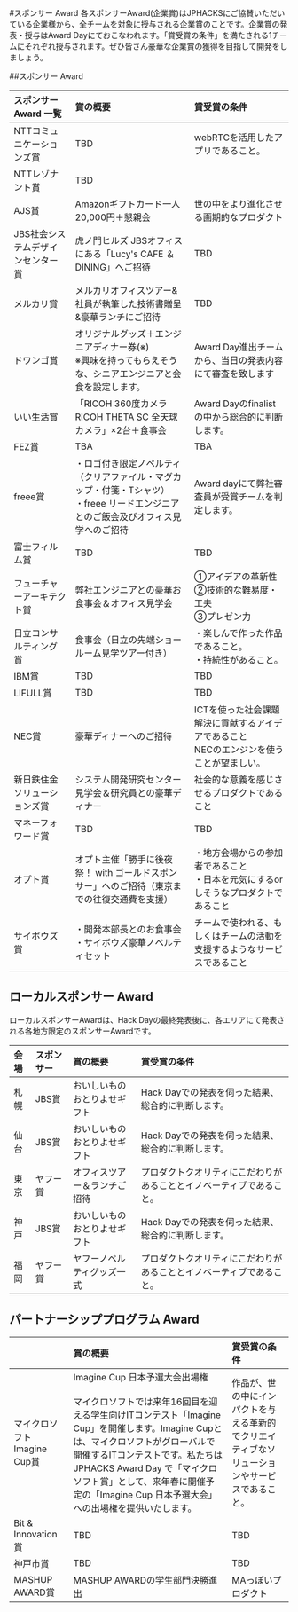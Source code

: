#スポンサー Award
各スポンサーAward(企業賞)はJPHACKSにご協賛いただいている企業様から、全チームを対象に授与される企業賞のことです。企業賞の発表・授与はAward Dayにておこなわれます。「賞受賞の条件」を満たされる1チームにそれぞれ授与されます。ぜひ皆さん豪華な企業賞の獲得を目指して開発をしましょう。

##スポンサー Award

| スポンサー Award 一覧 | 賞の概要 | 賞受賞の条件 |
|:-----------|:------------|:------------|
| NTTコミュニケーションズ賞 | TBD |  webRTCを活用したアプリであること。  |
| NTTレゾナント賞 |TBD|
|AJS賞|Amazonギフトカード一人20,000円＋懇親会|世の中をより進化させる画期的なプロダクト|
|JBS社会システムデザインセンター賞|虎ノ門ヒルズ JBSオフィスにある「Lucy's CAFE ＆ DINING」へご招待|TBD|
|メルカリ賞|メルカリオフィスツアー&社員が執筆した技術書贈呈&豪華ランチにご招待|TBD|
|ドワンゴ賞|オリジナルグッズ＋エンジニアディナー券(※)<br>※興味を持ってもらえそうな、シニアエンジニアと会食を設定します。|Award Day進出チームから、当日の発表内容にて審査を致します|
|いい生活賞|「RICOH 360度カメラ RICOH THETA SC 全天球カメラ」×2台＋食事会|Award Dayのfinalistの中から総合的に判断します。|
|FEZ賞|TBA|TBA|
|freee賞|・ロゴ付き限定ノベルティ（クリアファイル・マグカップ・付箋・Tシャツ）<br>・freee リードエンジニアとのご飯会及びオフィス見学へのご招待|Award dayにて弊社審査員が受賞チームを判定します。|
|富士フィルム賞|TBD|TBD|
|フューチャーアーキテクト賞|弊社エンジニアとの豪華お食事会＆オフィス見学会|①アイデアの革新性<br>②技術的な難易度・工夫<br>③プレゼン力|
|日立コンサルティング賞|食事会（日立の先端ショールーム見学ツアー付き）|・楽しんで作った作品であること。<br>・持続性があること。|
|IBM賞|TBD|TBD|
|LIFULL賞|TBD|TBD|
|NEC賞|豪華ディナーへのご招待|ICTを使った社会課題解決に貢献するアイデアであること<br>NECのエンジンを使うことが望ましい。|
|新日鉄住金ソリューションズ賞|システム開発研究センター見学会＆研究員との豪華ディナー |社会的な意義を感じさせるプロダクトであること |
|マネーフォワード賞|TBD|TBD|
|オプト賞|オプト主催「勝手に後夜祭！ with ゴールドスポンサー」へのご招待（東京までの往復交通費を支援）|・地方会場からの参加者であること<br>・日本を元気にするorしそうなプロダクトであること|
|サイボウズ賞|・開発本部長とのお食事会<br>・サイボウズ豪華ノベルティセット|チームで使われる、もしくはチームの活動を支援するようなサービスであること|

## ローカルスポンサー Award
ローカルスポンサーAwardは、Hack Dayの最終発表後に、各エリアにて発表される各地方限定のスポンサーAwardです。

| 会場 | スポンサー | 賞の概要 | 賞受賞の条件 |
|:-----------|:------------|:------------|:------------|
|札幌|JBS賞|おいしいものおとりよせギフト|Hack Dayでの発表を伺った結果、総合的に判断します。|
|仙台|JBS賞|おいしいものおとりよせギフト|Hack Dayでの発表を伺った結果、総合的に判断します。|
|東京|ヤフー賞|オフィスツアー＆ランチご招待|プロダクトクオリティにこだわりがあることとイノベーティブであること。|
|神戸|JBS賞|おいしいものおとりよせギフト|Hack Dayでの発表を伺った結果、総合的に判断します。|
|福岡|ヤフー賞|ヤフーノベルティグッズ一式|プロダクトクオリティにこだわりがあることとイノベーティブであること。|

## パートナーシッププログラム Award
|  | 賞の概要 | 賞受賞の条件 |
|:-----------|:------------|:------------|
|マイクロソフト Imagine Cup賞 | Imagine Cup 日本予選大会出場権<br><br>マイクロソフトでは来年16回目を迎える学生向けITコンテスト「Imagine Cup」を開催します。Imagine Cupとは、マイクロソフトがグローバルで開催するITコンテストです。私たちはJPHACKS Award Day で「マイクロソフト賞」として、来年春に開催予定の「Imagine Cup 日本予選大会」への出場権を提供いたします。 |作品が、世の中にインパクトを与える革新的でクリエイティブなソリューションやサービスであること。|
|Bit & Innovation賞|TBD|TBD|
|神戸市賞|TBD|TBD|
|MASHUP AWARD賞|MASHUP AWARDの学生部門決勝進出|MAっぽいプロダクト|
